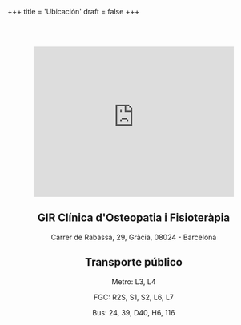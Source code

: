 +++
title = 'Ubicación'
draft = false
+++

<br/><br/>

<div style="text-align: center;">

<iframe src="https://www.google.com/maps/embed?pb=!1m18!1m12!1m3!1d2992.453699144311!2d2.1553397128986713!3d41.4076689711776!2m3!1f0!2f0!3f0!3m2!1i1024!2i768!4f13.1!3m3!1m2!1s0x12a4a2bbbb52b987%3A0xa805b32e2d935c8a!2sCl%C3%ADnica%20d&#39;Osteopatia%20i%20Fisioter%C3%A0pia%20Gir!5e0!3m2!1sen!2ses!4v1725822623774!5m2!1sen!2ses" width="400" height="300" style="border:0;" allowfullscreen="" loading="lazy" referrerpolicy="no-referrer-when-downgrade"></iframe>

<h2>GIR Clínica d'Osteopatia i Fisioteràpia</h2> 
<div class="text-box-center">
Carrer de Rabassa, 29, Gràcia, 08024 - Barcelona 
</div>

<h2 style="text-align: center;"> Transporte público </h2>

<div class="text-box-center">
<p>Metro: L3, L4</p>
<p>FGC: R2S, S1, S2, L6, L7</p>
<p>Bus: 24, 39, D40, H6, 116</p>
</div>

<div>